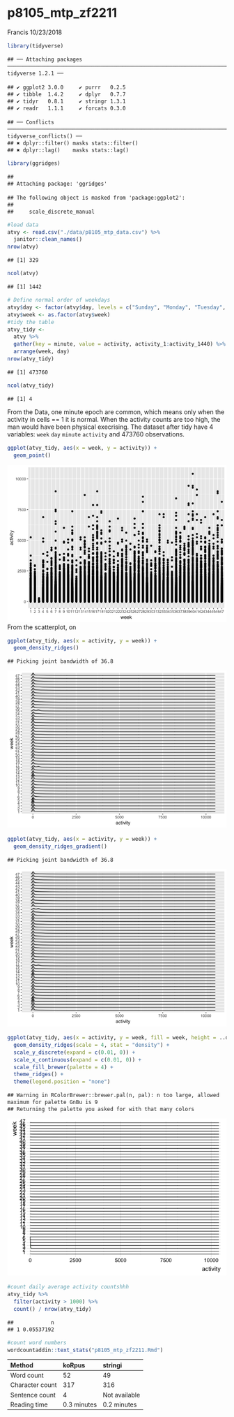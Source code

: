 p8105\_mtp\_zf2211
================
Francis
10/23/2018

``` r
library(tidyverse)
```

    ## ── Attaching packages ──────────────────────────────────────────────────────────────────────── tidyverse 1.2.1 ──

    ## ✔ ggplot2 3.0.0     ✔ purrr   0.2.5
    ## ✔ tibble  1.4.2     ✔ dplyr   0.7.7
    ## ✔ tidyr   0.8.1     ✔ stringr 1.3.1
    ## ✔ readr   1.1.1     ✔ forcats 0.3.0

    ## ── Conflicts ─────────────────────────────────────────────────────────────────────────── tidyverse_conflicts() ──
    ## ✖ dplyr::filter() masks stats::filter()
    ## ✖ dplyr::lag()    masks stats::lag()

``` r
library(ggridges)
```

    ## 
    ## Attaching package: 'ggridges'

    ## The following object is masked from 'package:ggplot2':
    ## 
    ##     scale_discrete_manual

``` r
#load data
atvy <- read.csv("./data/p8105_mtp_data.csv") %>% 
  janitor::clean_names()
nrow(atvy)
```

    ## [1] 329

``` r
ncol(atvy)
```

    ## [1] 1442

``` r
# Define normal order of weekdays
atvy$day <- factor(atvy$day, levels = c("Sunday", "Monday", "Tuesday", "Wednesday", "Thursday", "Friday", "Saturday"))
atvy$week <- as.factor(atvy$week)
#tidy the table
atvy_tidy <- 
  atvy %>%
  gather(key = minute, value = activity, activity_1:activity_1440) %>% 
  arrange(week, day)
nrow(atvy_tidy)
```

    ## [1] 473760

``` r
ncol(atvy_tidy)
```

    ## [1] 4

From the Data, one minute epoch are common, which means only when the activity in cells == 1 it is normal. When the activity counts are too high, the man would have been physical execrising. The dataset after tidy have 4 variables: `week` `day` `minute` `activity` and 473760 observations.

``` r
ggplot(atvy_tidy, aes(x = week, y = activity)) +
  geom_point()
```

![](p8105_mtp_zf2211_files/figure-markdown_github/unnamed-chunk-4-1.png) From the scatterplot, on

``` r
ggplot(atvy_tidy, aes(x = activity, y = week)) + 
  geom_density_ridges()
```

    ## Picking joint bandwidth of 36.8

![](p8105_mtp_zf2211_files/figure-markdown_github/unnamed-chunk-5-1.png)

``` r
ggplot(atvy_tidy, aes(x = activity, y = week)) + 
  geom_density_ridges_gradient()
```

    ## Picking joint bandwidth of 36.8

![](p8105_mtp_zf2211_files/figure-markdown_github/unnamed-chunk-6-1.png)

``` r
ggplot(atvy_tidy, aes(x = activity, y = week, fill = week, height = ..density..)) +
  geom_density_ridges(scale = 4, stat = "density") +
  scale_y_discrete(expand = c(0.01, 0)) +
  scale_x_continuous(expand = c(0.01, 0)) +
  scale_fill_brewer(palette = 4) + 
  theme_ridges() + 
  theme(legend.position = "none")
```

    ## Warning in RColorBrewer::brewer.pal(n, pal): n too large, allowed maximum for palette GnBu is 9
    ## Returning the palette you asked for with that many colors

![](p8105_mtp_zf2211_files/figure-markdown_github/unnamed-chunk-7-1.png)

``` r
#count daily average activity countshhh
atvy_tidy %>% 
  filter(activity > 1000) %>% 
  count() / nrow(atvy_tidy)
```

    ##            n
    ## 1 0.05537192

``` r
#count word numbers
wordcountaddin::text_stats("p8105_mtp_zf2211.Rmd")
```

| Method          | koRpus      | stringi       |
|:----------------|:------------|:--------------|
| Word count      | 52          | 49            |
| Character count | 317         | 316           |
| Sentence count  | 4           | Not available |
| Reading time    | 0.3 minutes | 0.2 minutes   |
